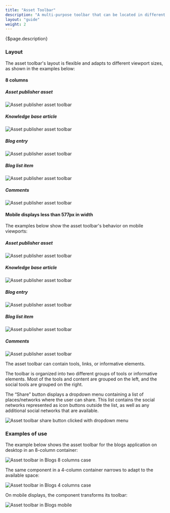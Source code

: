```yaml
---
title: "Asset Toolbar"
description: "A multi-purpose toolbar that can be located in different types of asset visualizations."
layout: "guide"
weight: 2
---
```


<div class="page-description">{$page.description}</div>

### Layout
The asset toolbar's layout is flexible and adapts to different viewport sizes, as shown in the examples below:

#### 8 columns

##### Asset publisher asset

![Asset publisher asset toolbar](../../../images/sites/AssetToolbarAssetPublisher.jpg)

##### Knowledge base article

![Asset publisher asset toolbar](../../../images/sites/AssetToolbarKnowledgeBase.jpg)

##### Blog entry

![Asset publisher asset toolbar](../../../images/sites/AssetToolbarBlog.jpg)

##### Blog list item

![Asset publisher asset toolbar](../../../images/sites/AssetToolbarBlogList.jpg)

##### Comments

![Asset publisher asset toolbar](../../../images/sites/AssetToolbarComments.jpg)

#### Mobile displays less than 577px in width

The examples below show the asset toolbar's behavior on mobile viewports:

##### Asset publisher asset

![Asset publisher asset toolbar](../../../images/sites/AssetToolbarAssetPublisherM.jpg)

##### Knowledge base article

![Asset publisher asset toolbar](../../../images/sites/AssetToolbarKnowledgeBaseM.jpg)

##### Blog entry

![Asset publisher asset toolbar](../../../images/sites/AssetToolbarBlogM.jpg)

##### Blog list item

![Asset publisher asset toolbar](../../../images/sites/AssetToolbarBlogListM.jpg)

##### Comments

![Asset publisher asset toolbar](../../../images/sites/AssetToolbarCommentsM.jpg)

The asset toolbar can contain tools, links, or informative elements. 

The toolbar is organized into two different groups of tools or informative elements. Most of the tools and content are grouped on the left, and the social tools are grouped on the right.

The “Share” button displays a dropdown menu containing a list of places/networks where the user can share. This list contains the social networks represented as icon buttons outside the list, as well as any additional social networks that are available.

![Asset toolbar share button clicked with dropdown menu](../../../images/sites/AssetToolbarBlogExample.jpg)

### Examples of use

The example below shows the asset toolbar for the blogs application on desktop in an 8-column container:

![Asset toolbar in Blogs 8 columns case](../../../images/sites/AssetToolbarBlogAdtExample.jpg)

The same component in a 4-column container narrows to adapt to the available space:

![Asset toolbar in Blogs 4 columns case](../../../images/sites/AssetToolbarBlogAdtResize.jpg)

On mobile displays, the component transforms its toolbar:

![Asset toolbar in Blogs mobile](../../../images/sites/AssetToolbarBlogAdtM.jpg)
